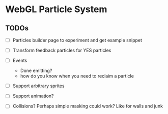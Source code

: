 # WebGL Particle System


## TODOs

* [ ] Particles builder page to experiment and get example snippet
* [ ] Transform feedback particles for YES particles
* [ ] Events
   - Done emitting?
   - how do you know when you need to reclaim a particle
* [ ] Support arbitrary sprites
* [ ] Support animation?
* [ ] Collisions? Perhaps simple masking could work? Like for walls and junk

